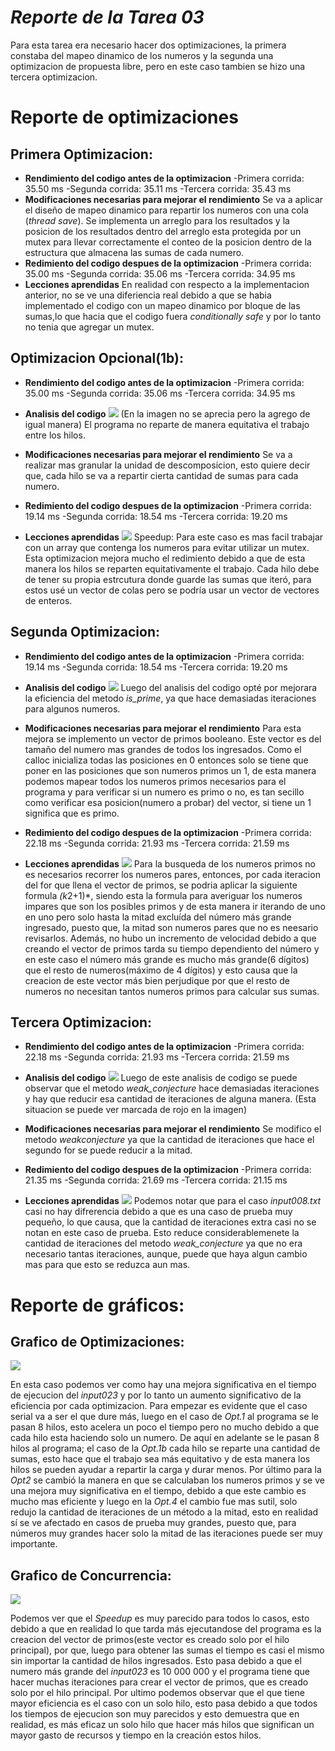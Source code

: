# *Reporte de la Tarea 03*
Para esta tarea era necesario hacer dos optimizaciones, la primera constaba del mapeo dinamico de los numeros y la segunda una optimizacion de propuesta libre, pero en este caso tambien se hizo una tercera optimizacion.
# Reporte de optimizaciones
## **Primera Optimizacion:**
* **Rendimiento del codigo antes de la optimizacion**
-Primera corrida: 35.50 ms
-Segunda corrida: 35.11 ms
-Tercera corrida: 35.43 ms
* **Modificaciones necesarias para mejorar el rendimiento**
Se va a aplicar el diseño de mapeo dinamico para repartir los numeros con una cola (*thread save*). Se implementa un arreglo para los resultados y la posicion de los resultados dentro del arreglo esta protegida por un mutex para llevar correctamente el conteo de la posicion dentro de la estructura que almacena las sumas de cada numero.
* **Redimiento del codigo despues de la optimizacion**
-Primera corrida: 35.00 ms
-Segunda corrida: 35.06 ms
-Tercera corrida: 34.95 ms
* **Lecciones aprendidas**
En realidad con respecto a la implementacion anterior, no se ve una diferiencia real debido a que se habia implementado el codigo con un mapeo dinamico por bloque de las sumas,lo que hacia que el codigo fuera *conditionally safe* y por lo tanto no tenia que agregar un mutex.
## **Optimizacion Opcional(1b):**
* **Rendimiento del codigo antes de la optimizacion**
-Primera corrida: 35.00 ms
-Segunda corrida: 35.06 ms
-Tercera corrida: 34.95 ms
* **Analisis del codigo**
![](https://i.imgur.com/ZHVtZVG.jpg)
(En la imagen no se aprecia pero la agrego de igual manera)
El programa no reparte de manera equitativa el trabajo entre los hilos.

* **Modificaciones necesarias para mejorar el rendimiento**
Se va a realizar mas granular la unidad de descomposicion, esto quiere decir que, cada hilo se va  a repartir cierta cantidad de sumas para cada numero.
* **Redimiento del codigo despues de la optimizacion**
-Primera corrida: 19.14 ms
-Segunda corrida: 18.54 ms
-Tercera corrida: 19.20 ms

* **Lecciones aprendidas**
![](https://i.imgur.com/4F2M3kf.jpg)
Speedup:
Para este caso es mas facil trabajar con un array que contenga los numeros para evitar utilizar un mutex.
Esta optimizacion mejora mucho el redimiento debido a que de esta manera los hilos se reparten equitativamente el trabajo.
Cada hilo debe de tener su propia estrcutura donde guarde las sumas que iteró, para estos usé un vector de colas pero se podría usar un vector de vectores de enteros.

## **Segunda Optimizacion:**
* **Rendimiento del codigo antes de la optimizacion**
-Primera corrida: 19.14 ms
-Segunda corrida: 18.54 ms
-Tercera corrida: 19.20 ms 

* **Analisis del codigo**
![](https://i.imgur.com/zNL0RRL.jpg)
Luego del analisis del codigo opté por mejorara la eficiencia del metodo *is_prime*, ya que hace demasiadas iteraciones para algunos numeros.

* **Modificaciones necesarias para mejorar el rendimiento**
Para esta mejora se implemento un vector de primos booleano. Este vector es del tamaño del numero mas grandes de todos los ingresados. Como el calloc inicializa todas las posiciones en 0 entonces solo se tiene que poner en las posiciones que son numeros primos un 1, de esta manera podemos mapear todos los numeros primos necesarios para el programa y para verificar si un numero es primo o no, es tan secillo como verificar esa posicion(numero a probar) del vector, si tiene un 1 significa que es primo.
* **Redimiento del codigo despues de la optimizacion**
-Primera corrida: 22.18 ms
-Segunda corrida: 21.93 ms
-Tercera corrida: 21.59 ms

* **Lecciones aprendidas**
![](https://i.imgur.com/HJzdCUE.jpg)
Para la busqueda de los numeros primos no es necesarios recorrer los numeros pares, entonces, por cada iteracion del for que llena el vector de primos, se podria aplicar la siguiente formula *(k*2+1)*, siendo esta la formula para averiguar los numeros impares que son los posibles primos y de esta manera ir iterando de uno en uno pero solo hasta la mitad excluída del número más grande ingresado, puesto que, la mitad son numeros pares que no es neesario revisarlos.
Además, no hubo un incremento de velocidad debido a que creando el vector de primos tarda su tiempo dependiento del número y en este caso el número más grande es mucho más grande(6 dígitos) que el resto de numeros(máximo de 4 dígitos) y esto causa que la creacion de este vector más bien perjudique por que el resto de numeros no necesitan tantos numeros primos para calcular sus sumas.
## **Tercera Optimizacion:**
* **Rendimiento del codigo antes de la optimizacion**
-Primera corrida: 22.18 ms
-Segunda corrida: 21.93 ms
-Tercera corrida: 21.59 ms

* **Analisis del codigo**
![](https://i.imgur.com/QPPyMxc.jpg)
Luego de este analisis de codigo se puede observar que el  metodo *weak_conjecture* hace demasiadas iteraciones y hay que reducir esa cantidad de iteraciones de alguna manera.
(Esta situacion se puede ver marcada de rojo en la imagen)
* **Modificaciones necesarias para mejorar el rendimiento**
Se modifico el metodo *weakconjecture* ya que la cantidad de iteraciones que hace el segundo for se puede reducir a la mitad.

* **Redimiento del codigo despues de la optimizacion**
-Primera corrida: 21.35 ms
-Segunda corrida: 21.69 ms
-Tercera corrida: 21.15 ms


* **Lecciones aprendidas**
![](https://i.imgur.com/b76QfEF.jpg)
Podemos notar que para el caso *input008.txt* casi no hay difrerencia debido a que es una caso de prueba muy pequeño, lo que causa, que la cantidad de iteraciones extra casi no se notan en este caso de prueba.
Esto reduce considerablemenete la cantidad de iteraciones del metodo *weak_conjecture* ya que no era necesario tantas iteraciones, aunque, puede que haya algun cambio mas para que esto se reduzca aun mas.

# **Reporte de gráficos:**

## **Grafico de Optimizaciones:**
![](https://i.imgur.com/70D6eYV.jpg)

En esta caso podemos ver como hay una mejora significativa en el tiempo de ejecucion del *input023* y por lo tanto un aumento significativo de la eficiencia por cada optimizacion.
Para empezar es evidente que el caso serial va a ser el que dure más, luego en el caso de *Opt.1* al programa se le pasan 8 hilos, esto acelera un poco el tiempo pero no mucho debido a que cada hilo esta haciendo solo un numero. De aquí en adelante se le pasan 8 hilos al programa; el caso de la *Opt.1b* cada hilo se reparte una cantidad de sumas, esto hace que el trabajo sea más equitativo y de esta manera los hilos se pueden ayudar a repartir la carga y durar menos.
Por último para la *Opt2* se cambió la manera en que se calculaban los numeros primos y se ve una mejora muy significativa en el tiempo, debido a que este cambio es mucho mas eficiente y luego en la *Opt.4* el cambio fue mas sutil, solo redujo la cantidad de iteraciones de un método a la mitad, esto en realidad sí se ve afectado en casos de prueba muy grandes, puesto que, para números muy grandes hacer solo la mitad de las iteraciones puede ser muy importante.
## **Grafico de Concurrencia:**
![](https://i.imgur.com/yCzYoGU.jpg)

Podemos ver que el *Speedup* es muy parecido para todos lo casos, esto debido a que en realidad lo que tarda más ejecutandose del programa es la creacion del vector de primos(este vector es creado solo por el hilo principal), por que, luego para obtener las sumas el tiempo es casi el mismo sin importar la cantidad de hilos ingresados. Esto pasa debido a que el numero más grande del *input023* es 10 000 000 y el programa tiene que hacer muchas iteraciones para crear el vector de primos, que es creado solo por el hilo principal. 
Por ultimo podemos observar que el que tiene mayor eficiencia es el caso con un solo hilo, esto pasa debido a que todos los tiempos de ejecucion son muy parecidos y esto demuestra que en realidad, es más eficaz un solo hilo que hacer más hilos que significan un mayor gasto de recursos y tiempo en la creación estos hilos.